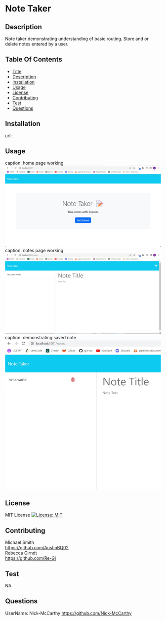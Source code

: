 # Note Taker
 ## Description 
 Note taker demonstrating understanding of basic routing. Store and or delete notes entered by a user.
 ## Table Of Contents 
 - [Title](#title) 
 - [Description](#description) 
 - [Installation](#installation) 
 - [Usage](#usage) 
 - [License](#license) 
 - [Contributing](#contributing) 
 - [Test](#test) 
 - [Questions](#questions) 
 ## Installation 
 url:
 
 ## Usage 
 
 caption: home page working
<br>
![<img src="homepage.jpg" width="250"/>](images/homepage.jpg)
<br>
caption: notes page working
<br>
![<img src="notespage.jpg" width="250"/>](images/notespage.jpg)
<br>
caption: demonstrating saved note
<br>
![<img src="savednote.jpg" width="250"/>](images/savednote.jpg)
<br>
 ## License 
 MIT License 
 [![License: MIT](https://img.shields.io/badge/License-MIT-yellow.svg)](https://opensource.org/licenses/MIT) 
 ## Contributing 
 Michael Smith 
 </br>
 https://github.com/AustinBQ02
 </br>
 Rebecca Girndt
 </br>
 https://github.com/Re-Gi
 ## Test 
 NA 
 ## Questions 
 UserName: Nick-McCarthy 
 https://github.com/Nick-McCarthy
